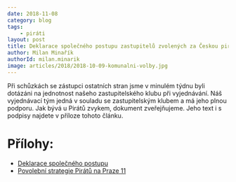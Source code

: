 ```yaml
---
date: 2018-11-08
category: blog
tags:
	- piráti
layout: post
title: Deklarace společného postupu zastupitelů zvolených za Českou pirátskou stranu do ZMČ Praha 11 ve volebním období 2018 – 2022
author: Milan Minařík
authorId: milan.minarik
image: articles/2018/2018-10-09-komunalni-volby.jpg
---
```


Při schůzkách se zástupci ostatních stran jsme v minulém týdnu byli dotázáni na jednotnost našeho zastupitelského klubu při vyjednávání. Náš vyjednávací tým jedná v souladu se zastupitelským klubem a má jeho plnou podporu. Jak bývá u Pirátů zvykem, dokument zveřejňujeme. Jeho text i s podpisy najdete v příloze tohoto článku.

# Přílohy: 
- [Deklarace společného postupu](/assets/pdf/2018-11-08-deklarace-spolecneho-postupu-pirati-praha-11.pdf)
- [Povolební strategie Pirátů na Praze 11](/komunalni-volby-2018/povolebni-strategie)
